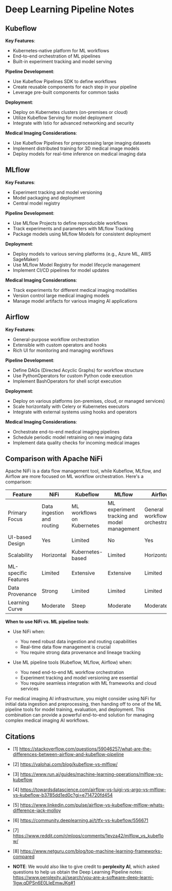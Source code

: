 # Deep Learning Pipeline Notes

## Kubeflow

**Key Features**:

  - Kubernetes-native platform for ML workflows
  - End-to-end orchestration of ML pipelines
  - Built-in experiment tracking and model serving

**Pipeline Development**:

  - Use Kubeflow Pipelines SDK to define workflows
  - Create reusable components for each step in your pipeline
  - Leverage pre-built components for common tasks

**Deployment**:

  - Deploy on Kubernetes clusters (on-premises or cloud)
  - Utilize Kubeflow Serving for model deployment
  - Integrate with Istio for advanced networking and security

**Medical Imaging Considerations**:

  - Use Kubeflow Pipelines for preprocessing large imaging datasets
  - Implement distributed training for 3D medical image models
  - Deploy models for real-time inference on medical imaging data

## MLflow

**Key Features**:

  - Experiment tracking and model versioning
  - Model packaging and deployment
  - Central model registry

**Pipeline Development**:

  - Use MLflow Projects to define reproducible workflows
  - Track experiments and parameters with MLflow Tracking
  - Package models using MLflow Models for consistent deployment

**Deployment**:

  - Deploy models to various serving platforms (e.g., Azure ML, AWS SageMaker)
  - Use MLflow Model Registry for model lifecycle management
  - Implement CI/CD pipelines for model updates

**Medical Imaging Considerations**:

  - Track experiments for different medical imaging modalities
  - Version control large medical imaging models
  - Manage model artifacts for various imaging AI applications

## Airflow

**Key Features**:

  - General-purpose workflow orchestration
  - Extensible with custom operators and hooks
  - Rich UI for monitoring and managing workflows

**Pipeline Development**:

  - Define DAGs (Directed Acyclic Graphs) for workflow structure
  - Use PythonOperators for custom Python code execution
  - Implement BashOperators for shell script execution

**Deployment**:

  - Deploy on various platforms (on-premises, cloud, or managed services)
  - Scale horizontally with Celery or Kubernetes executors
  - Integrate with external systems using hooks and operators

**Medical Imaging Considerations**:

  - Orchestrate end-to-end medical imaging pipelines
  - Schedule periodic model retraining on new imaging data
  - Implement data quality checks for incoming medical images

## Comparison with Apache NiFi

Apache NiFi is a data flow management tool, while Kubeflow, MLflow, and Airflow are more focused on ML workflow orchestration. Here's a comparison:

| Feature | NiFi | Kubeflow | MLflow | Airflow |
|---------|------|----------|--------|---------|
| Primary Focus | Data ingestion and routing | ML workflows on Kubernetes | ML experiment tracking and model management | General workflow orchestration |
| UI-based Design | Yes | Limited | No | Yes |
| Scalability | Horizontal | Kubernetes-based | Limited | Horizontal |
| ML-specific Features | Limited | Extensive | Extensive | Limited |
| Data Provenance | Strong | Limited | Limited | Limited |
| Learning Curve | Moderate | Steep | Moderate | Moderate |

**When to use NiFi vs. ML pipeline tools**:

- Use NiFi when:
  - You need robust data ingestion and routing capabilities
  - Real-time data flow management is crucial
  - You require strong data provenance and lineage tracking

- Use ML pipeline tools (Kubeflow, MLflow, Airflow) when:
  - You need end-to-end ML workflow orchestration
  - Experiment tracking and model versioning are essential
  - You require seamless integration with ML frameworks and cloud services

For medical imaging AI infrastructure, you might consider using NiFi for initial data ingestion and preprocessing, then handing off to one of the ML pipeline tools for model training, evaluation, and deployment. This combination can provide a powerful end-to-end solution for managing complex medical imaging AI workflows.


## Citations

- [1] https://stackoverflow.com/questions/59046257/what-are-the-differences-between-airflow-and-kubeflow-pipeline
- [2] https://valohai.com/blog/kubeflow-vs-mlflow/
- [3] https://www.run.ai/guides/machine-learning-operations/mlflow-vs-kubeflow
- [4] https://towardsdatascience.com/airflow-vs-luigi-vs-argo-vs-mlflow-vs-kubeflow-b3785dd1ed0c?gi=e714720fd454
- [5] https://www.linkedin.com/pulse/airflow-vs-kubeflow-mlflow-whats-difference-jack-molloy
- [6] https://community.deeplearning.ai/t/tfx-vs-kubeflow/556671
- [7] https://www.reddit.com/r/mlops/comments/1evza42/mlflow_vs_kubeflow/
- [8] https://www.netguru.com/blog/top-machine-learning-frameworks-compared

- **NOTE**: We would also like to give credit to **perplexity AI**, which asked questions to help us obtain the Deep Learning Pipeline notes: https://www.perplexity.ai/search/you-are-a-software-deep-learni-1lgw.qDPSn6E0LIeEmwJKg#1
